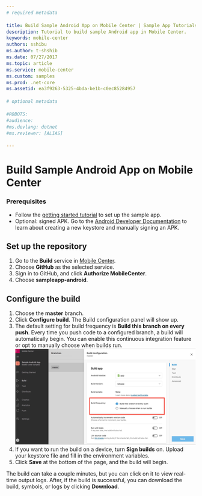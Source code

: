 ```yaml
---
# required metadata

title: Build Sample Android App on Mobile Center | Sample App Tutorials
description: Tutorial to build sample Android app in Mobile Center.
keywords: mobile-center
authors: sshibu
ms.author: t-shshib
ms.date: 07/27/2017
ms.topic: article
ms.service: mobile-center
ms.custom: samples
ms.prod: .net-core
ms.assetid: ea3f9263-5325-4bda-be1b-c0ec85284957

# optional metadata

#ROBOTS:
#audience:
#ms.devlang: dotnet
#ms.reviewer: [ALIAS]

---
```


# Build Sample Android App on Mobile Center

### Prerequisites
- Follow the [getting started tutorial](getting-started.md) to set up the sample app.
- Optional: signed APK. Go to the [Android Developer Documentation](https://developer.android.com/studio/index.html) to learn about creating a new keystore and manually signing an APK.

## Set up the repository
1. Go to the **Build** service in [Mobile Center](https://mobile.azure.com/apps).
2. Choose **GitHub** as the selected service.
3. Sign in to GitHub, and click **Authorize MobileCenter**.
4. Choose **sampleapp-android**.

## Configure the build
1. Choose the **master** branch.
2. Click **Configure build**. The Build configuration panel will show up.
3. The default setting for build frequency is **Build this branch on every push**. Every time you push code to a configured branch, a build will automatically begin. You can enable this continuous integration feature or opt to manually choose when builds run.
![Continuous Integration](images/ContinuousIntegration.jpg)
4. If you want to run the build on a device, turn **Sign builds** on. Upload your keystore file and fill in the environment variables.
5. Click **Save** at the bottom of the page, and the build will begin.

The build can take a couple minutes, but you can click on it to view real-time output logs. After, if the build is successful, you can download the build, symbols, or logs by clicking **Download**.
